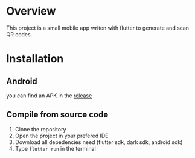 # Overview

This project is a small mobile app writen with flutter to generate and scan QR codes.

# Installation

## Android 

you can find an APK in the [release](https://github.com/Paavalen/Projet_PHM_Paavalen_Lingachetti_-_Hachim_Bacar/releases/tag/1.0)

## Compile from source code

1. Clone the repository
2. Open the project in your prefered IDE
3. Download all depedencies need (flutter sdk, dark sdk, android sdk)
4. Type ```flutter run``` in the terminal
